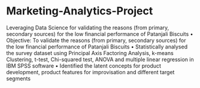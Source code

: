 # Marketing-Analytics-Project
Leveraging Data Science for validating the reasons (from primary, secondary sources) for the low financial performance of Patanjali Biscuits
• Objective: To validate the reasons (from primary, secondary sources) for the low financial performance of Patanjali Biscuits
• Statistically analysed the survey dataset using Principal Axis Factoring Analysis, k-means Clustering, t-test, Chi-squared test, ANOVA and multiple linear regression in IBM SPSS software
• Identified the latent concepts for product development, product features for improvisation and different target segments

